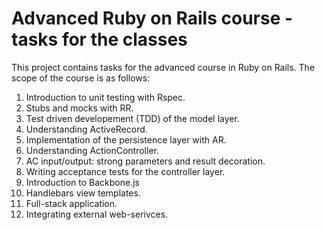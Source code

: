 Advanced Ruby on Rails course - tasks for the classes
=====================================================

This project contains tasks for the advanced course in Ruby on Rails. 
The scope of the course is as follows:

1. Introduction to unit testing with Rspec.
2. Stubs and mocks with RR.
3. Test driven developement (TDD) of the model layer.
4. Understanding ActiveRecord.
5. Implementation of the persistence layer with AR.
6. Understanding ActionController.
7. AC input/output: strong parameters and result decoration.
8. Writing acceptance tests for the controller layer.
9. Introduction to Backbone.js
10. Handlebars view templates.
11. Full-stack application.
12. Integrating external web-serivces.
